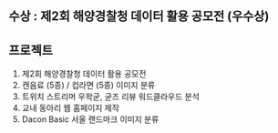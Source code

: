 ## 수상 : 제2회 해양경찰청 데이터 활용 공모전 (우수상)

## 프로젝트
1. 제2회 해양경찰청 데이터 활용 공모전
2. 캔음료 (5종) / 컵라면 (5종) 이미지 분류 
3. 트위치 스트리머 우왁굳, 굳즈 리뷰 워드클라우드 분석
4. 교내 동아리 웹 홈페이지 제작 
5. Dacon Basic 서울 랜드마크 이미지 분류
